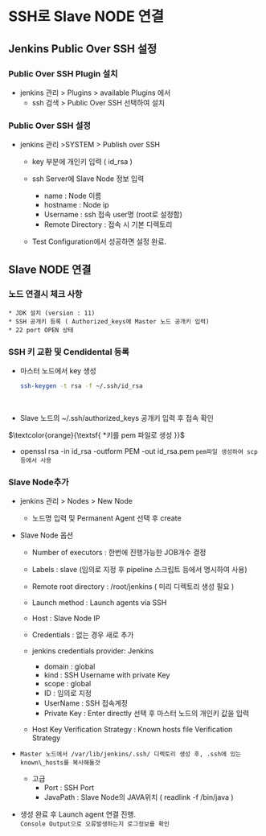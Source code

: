 # SSH로 Slave NODE 연결

## Jenkins Public Over SSH 설정 

### Public Over SSH Plugin 설치
 * jenkins 관리 > Plugins > available Plugins 에서 
	- ssh 검색 >  Public Over SSH 선택하여 설치 

### Public Over SSH 설정 
* jenkins 관리 >SYSTEM > Publish over SSH 
	- key 부분에 개인키 입력 ( id_rsa )
	- ssh Server에 Slave Node 정보 입력  
		- name : Node 이름
		- hostname : Node ip 
		- Username : ssh 접속 user명 (root로 설정함)
		- Remote Directory : 접속 시 기본 디렉토리 <br>

	- Test Configuration에서 성공하면 설정 완료.
	

## Slave NODE 연결

### 노드 연결시 체크 사항 
	* JDK 설치 (version : 11)
	* SSH 공개키 등록 ( Authorized_keys에 Master 노드 공개키 입력)
	* 22 port OPEN 상태 

### SSH 키 교환 및 Cendidental 등록 
- 마스터 노드에서 key 생성 
	
	```bash
	ssh-keygen -t rsa -f ~/.ssh/id_rsa 
	```
	<br>

- Slave 노드의 ~/.ssh/authorized_keys 공개키 입력 후 접속 확인
	
$\textcolor{orange}{\textsf{ *키를 pem 파일로 생성 }}$ 


- openssl rsa -in id_rsa -outform PEM -out id_rsa.pem 
	 `pem파일 생성하여 scp등에서 사용`


### Slave Node추가 
- jenkins 관리 > Nodes > New Node
	- 노드명 입력 및 Permanent Agent 선택 후 create

- Slave Node 옵션 
	- Number of executors : 한번에 진행가능한 JOB개수 결정 
	- Labels : slave (임의로 지정 후  pipeline 스크립트 등에서 명시하여 사용)
	- Remote root directory : /root/jenkins ( 미리 디렉토리 생성 필요 )
	- Launch method : Launch agents via SSH 
	- Host : Slave Node IP
	- Credentials : 없는 경우 새로 추가 
	- jenkins credentials provider: Jenkins 
		- domain : global 
		- kind : SSH Username with private Key
		- scope : global 
		- ID : 임의로 지정 
		- UserName : SSH 접속계정 
		- Private Key : Enter directly 선택 후 마스터 노드의 개인키 값을 입력 

	- Host Key Verification Strategy : Known hosts file Verification Strategy

* `Master 노드에서 /var/lib/jenkins/.ssh/ 디렉토리 생성 후, .ssh에 있는 known\_hosts를 복사해둘것 `

		
	- 고급 
		- Port : SSH Port
		- JavaPath : Slave Node의 JAVA위치 ( readlink -f /bin/java )
	
- 생성 완료 후 Launch agent 연결 진행.  
` Console Output으로 오류발생하는지 로그정보를 확인 `
<br>
